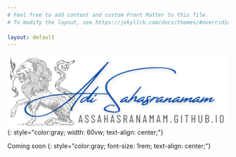 ```yaml
---
# Feel free to add content and custom Front Matter to this file.
# To modify the layout, see https://jekyllrb.com/docs/themes/#overriding-theme-defaults

layout: default
---
```


![About 4](https://github.com/ASSahasranamam/thesis/blob/primary/thesis/logo.png?raw=true){: style="color:gray; width: 60vw; text-align: center;"}


Coming soon
{: style="color:gray; font-size: 1rem; text-align: center;"}

